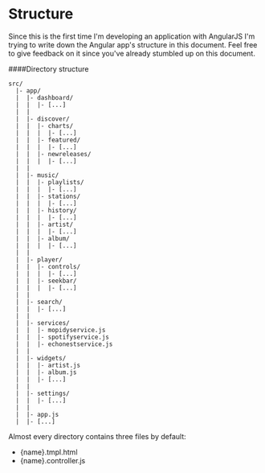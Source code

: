 Structure
=========
Since this is the first time I'm developing an application with AngularJS I'm trying to write down the Angular app's structure in this document. Feel free to give feedback on it since you've already stumbled up on this document.


####Directory structure
```
src/
  |- app/
  |  |- dashboard/
  |  |  |- [...]
  |  |
  |  |- discover/
  |  |  |- charts/
  |  |  |  |- [...]
  |  |  |- featured/
  |  |  |  |- [...]
  |  |  |- newreleases/
  |  |  |  |- [...]
  |  |
  |  |- music/
  |  |  |- playlists/
  |  |  |  |- [...]
  |  |  |- stations/
  |  |  |  |- [...]
  |  |  |- history/
  |  |  |  |- [...]
  |  |  |- artist/
  |  |  |  |- [...]
  |  |  |- album/
  |  |  |  |- [...]
  |  |
  |  |- player/
  |  |  |- controls/
  |  |  |  |- [...]
  |  |  |- seekbar/
  |  |  |  |- [...]
  |  |
  |  |- search/
  |  |  |- [...]
  |  |
  |  |- services/
  |  |  |- mopidyservice.js
  |  |  |- spotifyservice.js
  |  |  |- echonestservice.js
  |  |
  |  |- widgets/ 
  |  |  |- artist.js
  |  |  |- album.js
  |  |  |- [...]
  |  |
  |  |- settings/
  |  |  |- [...]
  |  |
  |  |- app.js
  |  |- [...]
```

Almost every directory contains three files by default:
 - {name}.tmpl.html
 - {name}.controller.js 